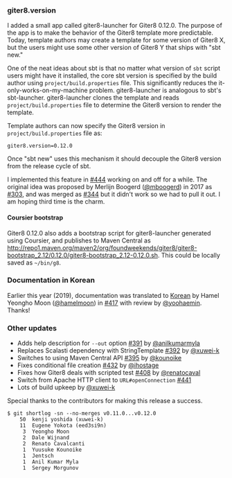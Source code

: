 ### giter8.version

I added a small app called giter8-launcher for Giter8 0.12.0. The purpose of the app is to make the behavior of the Giter8 template more predictable. Today, template authors may create a template for some version of Giter8 X, but the users might use some other version of Giter8 Y that ships with "sbt new."

One of the neat ideas about sbt is that no matter what version of `sbt` script users might have it installed, the core sbt version is specified by the build author using `project/build.properties` file. This significantly reduces the it-only-works-on-my-machine problem. giter8-launcher is analogous to sbt's sbt-launcher. giter8-launcher clones the template and reads `project/build.properties` file to determine the Giter8 version to render the template.

Template authors can now specify the Giter8 version in `project/build.properties` file as:

```
giter8.version=0.12.0
```

Once "sbt new" uses this mechanism it should decouple the Giter8 version from the release cycle of sbt.

I implemented this feature in [#444][444] working on and off for a while. The original idea was proposed by Merlijn Boogerd ([@mboogerd][@mboogerd]) in 2017 as [#303][303], and was merged as [#344][344] but it didn't work so we had to pull it out. I am hoping third time is the charm.

#### Coursier bootstrap

Giter8 0.12.0 also adds a bootstrap script for giter8-launcher generated using Coursier, and publishes to Maven Central as <http://repo1.maven.org/maven2/org/foundweekends/giter8/giter8-bootstrap_2.12/0.12.0/giter8-bootstrap_2.12-0.12.0.sh>. This could be locally saved as `~/bin/g8`.

### Documentation in Korean

Earlier this year (2019), documentation was translated to [Korean](http://www.foundweekends.org/giter8/ko/) by Hamel Yeongho Moon ([@hamelmoon][@hamelmoon]) in [#417][417] with review by [@yoohaemin][@yoohaemin]. Thanks!

### Other updates

- Adds help description for `--out` option [#391][391] by [@anilkumarmyla][@anilkumarmyla]
- Replaces Scalasti dependency with StringTemplate [#392][392] by [@xuwei-k][@xuwei-k]
- Switches to using Maven Central API [#395][395] by [@kounoike][@kounoike]
- Fixes conditional file creation [#432][432] by [@ihostage][@ihostage]
- Fixes how Giter8 deals with scripted test [#408][408] by [@renatocaval][@renatocaval]
- Switch from Apache HTTP client to `URL#openConnection` [#441][441]
- Lots of build upkeep by [@xuwei-k][@xuwei-k]

Special thanks to the contributors for making this release a success.

```
$ git shortlog -sn --no-merges v0.11.0...v0.12.0
    50  kenji yoshida (xuwei-k)
    11  Eugene Yokota (eed3si9n)
     3  Yeongho Moon
     2  Dale Wijnand
     2  Renato Cavalcanti
     1  Yuusuke Kounoike
     1  Jentsch
     1  Anil Kumar Myla
     1  Sergey Morgunov
```

  [@anilkumarmyla]: https://github.com/anilkumarmyla
  [@xuwei-k]: https://github.com/xuwei-k
  [@kounoike]: https://github.com/kounoike
  [@hamelmoon]: https://github.com/hamelmoon
  [@yoohaemin]: https://github.com/yoohaemin
  [@ihostage]: https://github.com/ihostage
  [@renatocaval]: https://github.com/renatocaval
  [@eed3si9n]: https://github.com/eed3si9n
  [@mboogerd]: https://github.com/mboogerd
  [303]: https://github.com/foundweekends/giter8/pull/303
  [391]: https://github.com/foundweekends/giter8/pull/391
  [392]: https://github.com/foundweekends/giter8/pull/392
  [395]: https://github.com/foundweekends/giter8/pull/395
  [408]: https://github.com/foundweekends/giter8/pull/408
  [417]: https://github.com/foundweekends/giter8/pull/417
  [432]: https://github.com/foundweekends/giter8/pull/432
  [441]: https://github.com/foundweekends/giter8/pull/441
  [444]: https://github.com/foundweekends/giter8/pull/444
  [344]: https://github.com/foundweekends/giter8/pull/344
